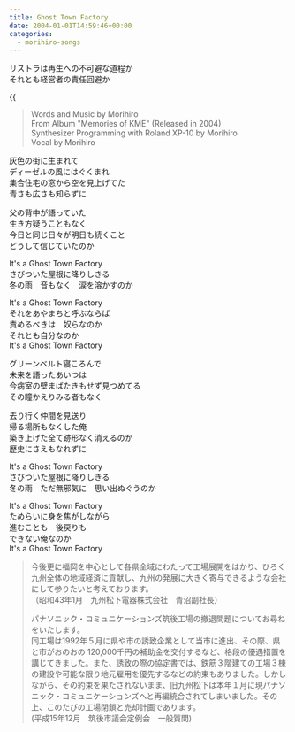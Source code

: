 ```yaml
---
title: Ghost Town Factory
date: 2004-01-01T14:59:46+00:00
categories:
  - morihiro-songs
---
```


リストラは再生への不可避な道程か  
それとも経営者の責任回避か  
<!--more-->

{{<audio ghost-town-factory>}}

> Words and Music by Morihiro  
> From Album "Memories of KME" (Released in 2004)  
> Synthesizer Programming with Roland XP-10 by Morihiro  
> Vocal by Morihiro

灰色の街に生まれて  
ディーゼルの風にはぐくまれ  
集合住宅の窓から空を見上げてた  
青さも広さも知らずに

父の背中が語っていた  
生き方疑うこともなく  
今日と同じ日々が明日も続くこと  
どうして信じていたのか

It's a Ghost Town Factory  
さびついた屋根に降りしきる  
冬の雨　音もなく　涙を溶かすのか

It's a Ghost Town Factory  
それをあやまちと呼ぶならば  
責めるべきは　奴らなのか  
それとも自分なのか  
It's a Ghost Town Factory

グリーンベルト寝ころんで  
未来を語ったあいつは  
今病室の壁まばたきもせず見つめてる  
その瞳かえりみる者もなく

去り行く仲間を見送り  
帰る場所もなくした俺  
築き上げた全て跡形なく消えるのか  
歴史にさえもなれずに

It's a Ghost Town Factory  
さびついた屋根に降りしきる  
冬の雨　ただ無邪気に　思い出ぬぐうのか

It's a Ghost Town Factory  
ためらいに身を焦がしながら  
進むことも　後戻りも  
できない俺なのか  
It's a Ghost Town Factory

> 今後更に福岡を中心として各県全域にわたって工場展開をはかり、ひろく九州全体の地域経済に貢献し、九州の発展に大きく寄与できるような会社にして参りたいと考えております。  
> （昭和43年1月　九州松下電器株式会社　青沼副社長）
> 
> パナソニック・コミュニケーションズ筑後工場の撤退問題についてお尋ねをいたします。  
> 同工場は1992年５月に県や市の誘致企業として当市に進出、その際、県と市がおのおの 120,000千円の補助金を交付するなど、格段の優遇措置を講じてきました。また、誘致の際の協定書では、鉄筋３階建ての工場３棟の建設や可能な限り地元雇用を優先するなどの約束もありました。しかしながら、その約束を果たされないまま、旧九州松下は本年１月に現パナソニック・コミュニケーションズへと再編統合されてしまいました。その上、このたびの工場閉鎖と売却計画であります。  
> (平成15年12月　筑後市議会定例会　一般質問)